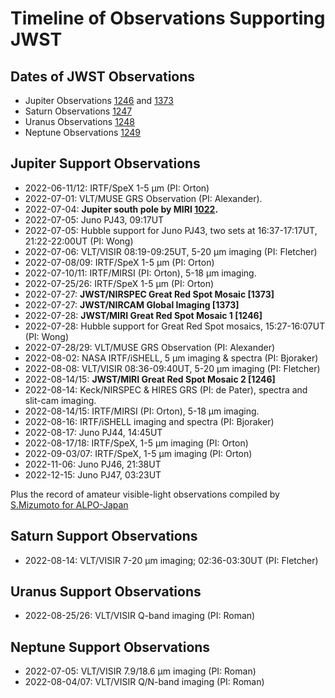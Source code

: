 # Timeline of Observations Supporting JWST

## Dates of JWST Observations
* Jupiter Observations [1246](https://www.stsci.edu/cgi-bin/get-visit-status?id=1246&markupFormat=html&observatory=JWST&pi=1) and [1373](https://www.stsci.edu/cgi-bin/get-visit-status?id=1373&markupFormat=html&observatory=JWST&pi=1)
* Saturn Observations [1247](https://www.stsci.edu/cgi-bin/get-visit-status?id=1247&markupFormat=html&observatory=JWST&pi=1)
* Uranus Observations [1248](https://www.stsci.edu/cgi-bin/get-visit-status?id=1248&markupFormat=html&observatory=JWST&pi=1)
* Neptune Observations [1249](https://www.stsci.edu/cgi-bin/get-visit-status?id=1249&markupFormat=html&observatory=JWST&pi=1)


## Jupiter Support Observations
* 2022-06-11/12:  IRTF/SpeX 1-5 µm (PI: Orton)
* 2022-07-01:     VLT/MUSE GRS Observation (PI: Alexander).
* 2022-07-04:     **Jupiter south pole by MIRI [1022](https://www.stsci.edu/cgi-bin/get-visit-status?id=1022&markupFormat=html&observatory=JWST).**
* 2022-07-05:     Juno PJ43, 09:17UT
* 2022-07-05:     Hubble support for Juno PJ43, two sets at 16:37-17:17UT, 21:22-22:00UT (PI:  Wong)
* 2022-07-06:     VLT/VISIR 08:19-09:25UT, 5-20 µm imaging (PI: Fletcher)
* 2022-07-08/09:  IRTF/SpeX 1-5 µm (PI: Orton)
* 2022-07-10/11:  IRTF/MIRSI (PI: Orton), 5-18 µm imaging.
* 2022-07-25/26:  IRTF/SpeX 1-5 µm (PI: Orton)
* 2022-07-27:     **JWST/NIRSPEC Great Red Spot Mosaic [1373]**
* 2022-07-27:     **JWST/NIRCAM Global Imaging [1373]**
* 2022-07-28:     **JWST/MIRI Great Red Spot Mosaic 1 [1246]**
* 2022-07-28:     Hubble support for Great Red Spot mosaics, 15:27-16:07UT (PI: Wong)
* 2022-07-28/29:  VLT/MUSE GRS Observation (PI: Alexander)
* 2022-08-02:     NASA IRTF/iSHELL, 5 µm imaging & spectra (PI: Bjoraker)
* 2022-08-08:     VLT/VISIR 08:36-09:40UT, 5-20 µm imaging (PI: Fletcher)
* 2022-08-14/15:  **JWST/MIRI Great Red Spot Mosaic 2 [1246]**
* 2022-08-14:     Keck/NIRSPEC & HIRES GRS (PI: de Pater), spectra and slit-cam imaging.
* 2022-08-14/15:  IRTF/MIRSI (PI: Orton), 5-18 µm imaging.
* 2022-08-16:     IRTF/iSHELL imaging and spectra (PI: Bjoraker)
* 2022-08-17:     Juno PJ44, 14:45UT
* 2022-08-17/18:  IRTF/SpeX, 1-5 µm imaging (PI: Orton)
* 2022-09-03/07:  IRTF/SpeX, 1-5 µm imaging (PI: Orton)
* 2022-11-06:     Juno PJ46, 21:38UT
* 2022-12-15:     Juno PJ47, 03:23UT

Plus the record of amateur visible-light observations compiled by [S.Mizumoto for ALPO-Japan](http://alpo-j.sakura.ne.jp/Latest/j_Cylindrical_Maps/j_Cylindrical_Maps.htm)

## Saturn Support Observations
* 2022-08-14:  VLT/VISIR 7-20 µm imaging; 02:36-03:30UT (PI: Fletcher)

## Uranus Support Observations
* 2022-08-25/26:  VLT/VISIR Q-band imaging (PI: Roman)

## Neptune Support Observations
* 2022-07-05:  VLT/VISIR 7.9/18.6 µm imaging (PI: Roman)
* 2022-08-04/07:  VLT/VISIR Q/N-band imaging (PI: Roman)
